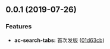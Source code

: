 <a name="0.0.1"></a>
## 0.0.1 (2019-07-26)


### Features

* **ac-search-tabs:** 首次发版 ([01d63cb](https://github.com/tinper-bee/ac-search-tabs/commit/01d63cb))




